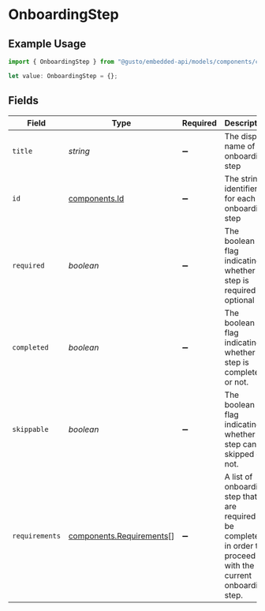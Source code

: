 # OnboardingStep

## Example Usage

```typescript
import { OnboardingStep } from "@gusto/embedded-api/models/components/companyonboardingstatus.js";

let value: OnboardingStep = {};
```

## Fields

| Field                                                                                                             | Type                                                                                                              | Required                                                                                                          | Description                                                                                                       |
| ----------------------------------------------------------------------------------------------------------------- | ----------------------------------------------------------------------------------------------------------------- | ----------------------------------------------------------------------------------------------------------------- | ----------------------------------------------------------------------------------------------------------------- |
| `title`                                                                                                           | *string*                                                                                                          | :heavy_minus_sign:                                                                                                | The display name of the onboarding step                                                                           |
| `id`                                                                                                              | [components.Id](../../models/components/id.md)                                                                    | :heavy_minus_sign:                                                                                                | The string identifier for each onboarding step                                                                    |
| `required`                                                                                                        | *boolean*                                                                                                         | :heavy_minus_sign:                                                                                                | The boolean flag indicating whether the step is required or optional                                              |
| `completed`                                                                                                       | *boolean*                                                                                                         | :heavy_minus_sign:                                                                                                | The boolean flag indicating whether the step is completed or not.                                                 |
| `skippable`                                                                                                       | *boolean*                                                                                                         | :heavy_minus_sign:                                                                                                | The boolean flag indicating whether the step can be skipped or not.                                               |
| `requirements`                                                                                                    | [components.Requirements](../../models/components/requirements.md)[]                                              | :heavy_minus_sign:                                                                                                | A list of onboarding step that are required to be completed in order to proceed with the current onboarding step. |